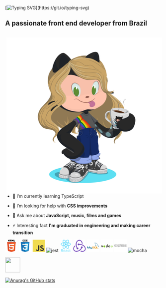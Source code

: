 [![Typing SVG](https://readme-typing-svg.herokuapp.com?font=verdana&color=%23036B52&size=22&width=350&lines=Ol%C3%A1%2C+eu+sou+a+Byanca+Knorst!;Welcome+to+my+Hub!)](https://git.io/typing-svg)
## A passionate front end developer from Brazil
######
<img src="octocat-1656794221254.png" width="500px" align="right"/>

- 🔭 I’m currently learning TypeScript

- 🤝 I’m looking for help with **CSS improvements**

- 💬 Ask me about **JavaScript, music, films and games**

- ⚡ Interesting fact **I'm graduated in engineering and making career transition**

<p align="left">
  <img src="https://raw.githubusercontent.com/devicons/devicon/master/icons/html5/html5-original-wordmark.svg" alt="html5" width="40" height="40"/> 
  <img src="https://raw.githubusercontent.com/devicons/devicon/master/icons/css3/css3-original-wordmark.svg" alt="css3" width="40" height="40"/> 
  <img src="https://raw.githubusercontent.com/devicons/devicon/master/icons/javascript/javascript-original.svg" alt="javascript" width="40" height="40"/> 
  <img src="https://www.learnstorybook.com/intro-to-storybook/logo-jest.png" alt="jest" width="40" height="40" />
  <img src="https://raw.githubusercontent.com/devicons/devicon/master/icons/react/react-original-wordmark.svg" alt="react" width="40" height="40"/> 
  <img src="https://raw.githubusercontent.com/devicons/devicon/master/icons/redux/redux-original.svg" alt="redux" width="40" height="40"/> 
  <img src="https://raw.githubusercontent.com/devicons/devicon/master/icons/mysql/mysql-original-wordmark.svg" alt="mysql" width="40" height="40"/> 
  <img src="https://raw.githubusercontent.com/devicons/devicon/master/icons/nodejs/nodejs-original-wordmark.svg" alt="nodejs" width="40" height="40"/> 
  <img src="https://raw.githubusercontent.com/devicons/devicon/master/icons/express/express-original-wordmark.svg" alt="express" width="40" height="40"/> 
  <img src="https://cdn.jsdelivr.net/gh/devicons/devicon/icons/mocha/mocha-plain.svg" alt="mocha" width="40" height="40"/> 
</p>

<a href="https://www.linkedin.com/in/byancaknorst/" target="_blank">
  <img src="https://i.ibb.co/Kx2GSrT/linkedin.png" width="48px" height="48px">
</a>

[![Anurag's GitHub stats](https://github-readme-stats.vercel.app/api?username=byancaknorst&count_private=true&show_icons=true&theme=dracula)](https://github.com/byancaknorst) 
